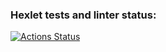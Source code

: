 ### Hexlet tests and linter status:
[![Actions Status](https://github.com/ksv2005/devops-for-programmers-project-77/workflows/hexlet-check/badge.svg)](https://github.com/ksv2005/devops-for-programmers-project-77/actions)